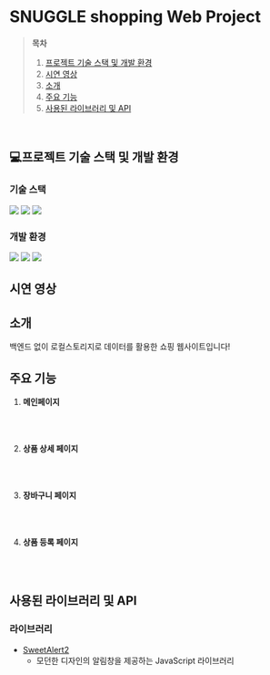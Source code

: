 # SNUGGLE shopping Web Project

> **목차**
> 1. [프로젝트 기술 스택 및 개발 환경](#프로젝트-기술-스택-및-개발-환경)
> 2. [시연 영상](#시연-영상)
> 3. [소개](#소개)
> 4. [주요 기능](#주요-기능)
> 5. [사용된 라이브러리 및 API](#사용된-라이브러리-및-api)

</br>

## 💻프로젝트 기술 스택 및 개발 환경
### 기술 스택
<img 
src="https://img.shields.io/badge/html5-%23E34F26.svg?&style=for-the-badge&logo=html5&logoColor=white" />
<img src="https://img.shields.io/badge/css3-%231572B6.svg?&style=for-the-badge&logo=css3&logoColor=white" />
<img src="https://img.shields.io/badge/javascript-%23F7DF1E.svg?&style=for-the-badge&logo=javascript&logoColor=black" />
### 개발 환경
<img src="https://img.shields.io/badge/visual%20studio%20code-%23007ACC.svg?&style=for-the-badge&logo=visual%20studio%20code&logoColor=white" /> <img src="https://img.shields.io/badge/github-%23181717.svg?&style=for-the-badge&logo=github&logoColor=white" /> <img src="https://img.shields.io/badge/slack-%234A154B.svg?&style=for-the-badge&logo=slack&logoColor=white" />


## 시연 영상

## 소개


백엔드 없이 로컬스토리지로 데이터를 활용한 쇼핑 웹사이트입니다!

## 주요 기능
1. **메인페이지**</br></br>

</br>

2. **상품 상세 페이지**</br></br>

</br>

3. **장바구니 페이지**</br></br>

</br>

4. **상품 등록 페이지**</br></br>

</br>

## 사용된 라이브러리 및 API
### 라이브러리
- [SweetAlert2](https://sweetalert2.github.io/)
  - 모던한 디자인의 알림창을 제공하는 JavaScript 라이브러리




